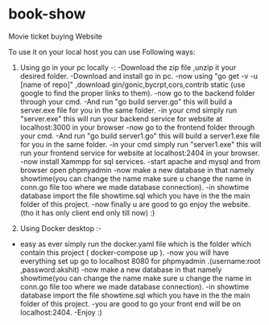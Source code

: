 # book-show
Movie ticket buying Website

To use it on your local host you can use Following ways:

1) Using go in your pc locally -:
    -Download the zip file ,unzip it your desired folder.
    -Download and install go in pc.
    -now using "go get -v -u [name of repo]" ,download gin/gonic,bycrpt,cors,contrib static (use google to find the proper links to them).
    -now go to the backend folder through your cmd.
    -And run "go build server.go" this will build a server.exe file for you in the same folder.
    -in your cmd simply run "server.exe" this will run your backend service for website at localhost:3000 in your browser
    -now go to the frontend folder through your cmd.
    -And run "go build server1.go" this will build a server1.exe file for you in the same folder.
    -in your cmd simply run "server1.exe" this will run your frontend service for website at localhost:2404 in your browser.
    -now install Xammpp for sql services.
    -start apache and mysql and from browser open phpmyadmin
    -now make a new database in that namely showtime(you can change the name make sure u change the name in conn.go file too where we made database connection).
    -in showtime database import the file showtime.sql which you have in the the main folder of this project.
    -now finally u are good to go enjoy the website.(tho it has only client end only till now) :)
    
2) Using Docker desktop :-
  - easy as ever simply run the docker.yaml file which is the folder which contain this project ( docker-compose up ).
  -now you will have everything set up go to localhost 8080 for phpmyadmin .(username:root ,password:akshit)
  -now make a new database in that namely showtime(you can change the name make sure u change the name in conn.go file too where we made database connection).
  -in showtime database import the file showtime.sql which you have in the the main folder of this project.
  -you are good to go your front end will be on localhost:2404.
  -Enjoy :)
